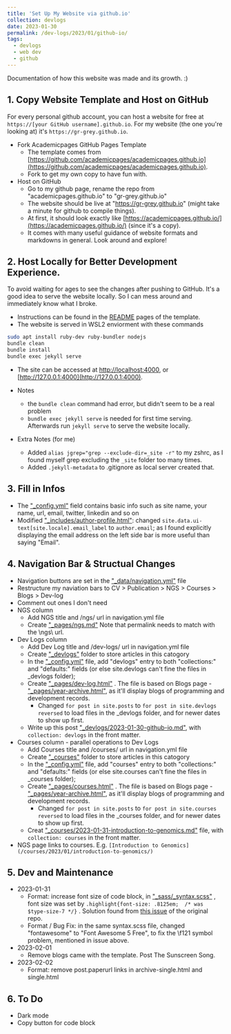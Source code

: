 ```yaml
---
title: 'Set Up My Website via github.io'
collection: devlogs
date: 2023-01-30
permalink: /dev-logs/2023/01/github-io/
tags:
  - devlogs
  - web dev
  - github
---
```


Documentation of how this website was made and its growth. :)

## 1. Copy Website Template and Host on GitHub

For every personal github account, you can host a website for free at `https://[your GitHub username].github.io`.
For my website (the one you're looking at) it's `https://gr-grey.github.io`.

* Fork Academicpages GitHub Pages Template
    * The template comes from [https://github.com/academicpages/academicpages.github.io](https://github.com/academicpages/academicpages.github.io). 
    * Fork to get my own copy to have fun with.
* Host on GitHub
    * Go to my github page, rename the repo from "academicpages.github.io" to "gr-grey.github.io"
    * The website should be live at "https://gr-grey.github.io" (might take a minute for github to compile things).
    * At first, it should look exactly like [https://academicpages.github.io/](https://academicpages.github.io/) (since it's a copy).
    * It comes with many useful guidance of website formats and markdowns in general. Look around and explore!

## 2. Host Locally for Better Development Experience.

To avoid waiting for ages to see the changes after pushing to GitHub.
It's a good idea to serve the website locally.
So I can mess around and immediately know what I broke.

* Instructions can be found in the [README](https://github.com/academicpages/academicpages.github.io#readme) pages of the template.
* The website is served in WSL2 enviorment with these commands

```bash
sudo apt install ruby-dev ruby-bundler nodejs
bundle clean
bundle install
bundle exec jekyll serve
```

* The site can be accessed at [http://localhost:4000](http://localhost:4000), or [http://127.0.0.1:4000](http://127.0.0.1:4000).

* Notes
    * the `bundle clean` command had error, but didn't seem to be a real problem
    * `bundle exec jekyll serve` is needed for first time serving. Afterwards run `jekyll serve` to serve the website locally.

* Extra Notes (for me)
    * Added `alias jgrep="grep --exclude-dir=_site -r"` to my zshrc, as I found myself grep excluding the `_site` folder too many times.
    * Added `.jekyll-metadata` to .gitignore as local server created that.

## 3. Fill in Infos

* The ["\_config.yml"](https://github.com/gr-grey/gr-grey.github.io/blob/master/_config.yml) field contains basic info such as site name, your name, url, email, twitter, linkedin and so on
* Modified ["\_includes/author-profile.html"](https://github.com/gr-grey/gr-grey.github.io/blob/master/_includes/author-profile.html): changed `site.data.ui-text[site.locale].email_label` to `author.email`; as I found explicitly displaying the email address on the left side bar is more useful than saying "Email".

## 4. Navigation Bar & Structual Changes

* Navigation buttons are set in the ["\_data/navigation.yml"](https://github.com/gr-grey/gr-grey.github.io/blob/master/_data/navigation.yml)  file
* Restructure my naviation bars to CV > Publication > NGS > Courses > Blogs > Dev-log
* Comment out ones I don't need
* NGS column
    * Add NGS title and /ngs/ url in navigation.yml file
    * Create ["\_pages/ngs.md"](https://github.com/gr-grey/gr-grey.github.io/blob/master/_pages/ngs.md) Note that permalink needs to match with the \ngs\ url.
* Dev Logs column
    * Add Dev Log title and /dev-logs/ url in navigation.yml file
    * Create ["\_devlogs"](https://github.com/gr-grey/gr-grey.github.io/tree/master/_devlogs) folder to store articles in this catogory
    * In the ["\_config.yml"](https://github.com/gr-grey/gr-grey.github.io/blob/master/_config.yml) file, add "devlogs" entry to both "collections:" and "defaults:" fields (or else site.devlogs can't fine the files in \_devlogs folder);  
    * Create ["\_pages/dev-log.html"](https://github.com/gr-grey/gr-grey.github.io/blob/master/_pages/dev-logs.html) . The file is based on Blogs page - ["\_pages/year-archive.html"](https://github.com/gr-grey/gr-grey.github.io/blob/master/_pages/year-archive.html), as it'll display blogs of programming and development records.
        * Changed `for post in site.posts` to `for post in site.devlogs reversed` to load files in the \_devlogs folder, and for newer dates to show up first.
    * Write up this post ["\_devlogs/2023-01-30-github-io.md"](https://github.com/gr-grey/gr-grey.github.io/blob/master/_devlogs/2023-01-30-github-io.md), with `collection: devlogs` in the front matter.
* Courses column - parallel operations to Dev Logs
    * Add Courses title and /courses/ url in navigation.yml file
    * Create ["\_courses"](https://github.com/gr-grey/gr-grey.github.io/tree/master/_courses) folder to store articles in this catogory
    * In the ["\_config.yml"](https://github.com/gr-grey/gr-grey.github.io/blob/master/_config.yml) file, add "courses" entry to both "collections:" and "defaults:" fields (or else site.courses can't fine the files in \_courses folder);  
    * Create ["\_pages/courses.html"](https://github.com/gr-grey/gr-grey.github.io/blob/master/_pages/courses.html) . The file is based on Blogs page - ["\_pages/year-archive.html"](https://github.com/gr-grey/gr-grey.github.io/blob/master/_pages/year-archive.html), as it'll display blogs of programming and development records.
        * Changed `for post in site.posts` to `for post in site.courses reversed` to load files in the \_courses folder, and for newer dates to show up first.
    * Creat ["\_courses/2023-01-31-introduction-to-genomics.md"](https://github.com/gr-grey/gr-grey.github.io/blob/master/_courses/2023-01-31-introduction-to-genomics.md) file, with `collection: courses` in the front matter.
* NGS page links to courses. E.g. `[Introduction to Genomics](/courses/2023/01/introduction-to-genomics/)`

## 5. Dev and Maintenance 

* 2023-01-31 
    * Format: increase font size of code block, in ["\_sass/\_syntax.scss"](https://github.com/gr-grey/gr-grey.github.io/blob/master/_sass/_syntax.scss) , font size was set by `.highlight{font-size: .8125em;  /* was $type-size-7 */}` . Solution found from [this issue](https://github.com/academicpages/academicpages.github.io/issues/59) of the original repo.
    * Format / Bug Fix: in the same syntax.scss file, changed  "fontawesome" to "Font Awesome 5 Free", to fix the \f121 symbol problem, mentioned in issue above.
* 2023-02-01
	* Remove blogs came with the template. Post The Sunscreen Song.
* 2023-02-02
	* Format: remove post.paperurl links in archive-single.html and single.html
 
## 6. To Do 

 - Dark mode
 - Copy button for code block